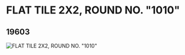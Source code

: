 # FLAT TILE 2X2, ROUND NO. "1010"
## 19603
![FLAT TILE 2X2, ROUND NO. "1010"](https://lc-www-live-s.legocdn.com/media/bricks/5/2/6100582.jpg)